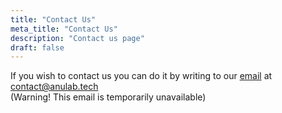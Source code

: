 ```yaml
---
title: "Contact Us"
meta_title: "Contact Us"
description: "Contact us page"
draft: false
---
```


If you wish to contact us you can do it by writing to our [email](mailto:contact@anulab.tech) at contact@anulab.tech    
(Warning! This email is temporarily unavailable)

